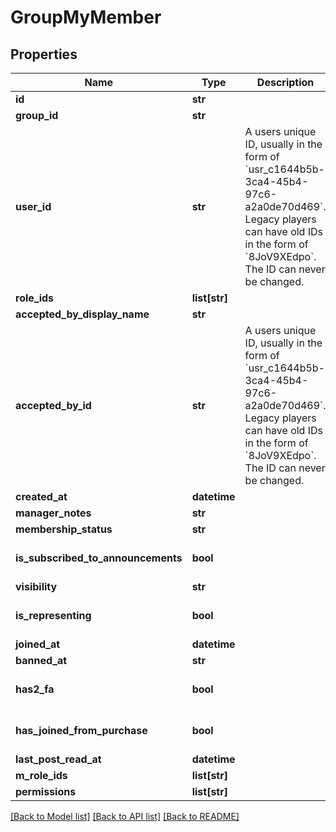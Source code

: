 # GroupMyMember


## Properties
Name | Type | Description | Notes
------------ | ------------- | ------------- | -------------
**id** | **str** |  | [optional] 
**group_id** | **str** |  | [optional] 
**user_id** | **str** | A users unique ID, usually in the form of &#x60;usr_c1644b5b-3ca4-45b4-97c6-a2a0de70d469&#x60;. Legacy players can have old IDs in the form of &#x60;8JoV9XEdpo&#x60;. The ID can never be changed. | [optional] 
**role_ids** | **list[str]** |  | [optional] 
**accepted_by_display_name** | **str** |  | [optional] 
**accepted_by_id** | **str** | A users unique ID, usually in the form of &#x60;usr_c1644b5b-3ca4-45b4-97c6-a2a0de70d469&#x60;. Legacy players can have old IDs in the form of &#x60;8JoV9XEdpo&#x60;. The ID can never be changed. | [optional] 
**created_at** | **datetime** |  | [optional] 
**manager_notes** | **str** |  | [optional] 
**membership_status** | **str** |  | [optional] 
**is_subscribed_to_announcements** | **bool** |  | [optional] [default to True]
**visibility** | **str** |  | [optional] 
**is_representing** | **bool** |  | [optional] [default to False]
**joined_at** | **datetime** |  | [optional] 
**banned_at** | **str** |  | [optional] 
**has2_fa** | **bool** |  | [optional] [default to False]
**has_joined_from_purchase** | **bool** |  | [optional] [default to False]
**last_post_read_at** | **datetime** |  | [optional] 
**m_role_ids** | **list[str]** |  | [optional] 
**permissions** | **list[str]** |  | [optional] 

[[Back to Model list]](../README.md#documentation-for-models) [[Back to API list]](../README.md#documentation-for-api-endpoints) [[Back to README]](../README.md)


